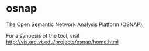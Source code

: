 osnap
=====

The Open Semantic Network Analysis Platform (OSNAP).

For a synopsis of the tool, visit http://vis.arc.vt.edu/projects/osnap/home.html
